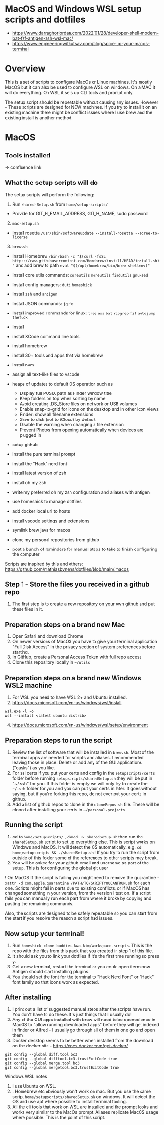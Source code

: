 # MacOS and Windows WSL setup scripts and dotfiles

- https://www.darraghoriordan.com/2022/01/28/developer-shell-modern-bat-fzf-antigen-zsh-wsl-mac/
- https://www.engineeringwithutsav.com/blog/spice-up-your-macos-terminal

# Overview

This is a set of scripts to configure MacOs or Linux machines. It's mostly MacOS but it can also be used to configure WSL on windows. On a MAC it will do everything. On WSL it sets up CLI tools and prompt only.

The setup script should be repeatable without causing any issues. However - These scripts are designed for NEW machines. If you try to install it on an existing machine there might be conflict issues where I use brew and the existing install is another method.

# MacOS

## Tools installed

-> confluence link

## What the setup scripts will do

The setup scripts will perform the following:

1. Run `shared-Setup.sh` from `home/setup-scripts/`

- Provide for GIT_H_EMAIL_ADDRESS, GIT_H_NAME, sudo password

2. `mac-setup.sh`

- Install rosetta `/usr/sbin/softwareupdate --install-rosetta --agree-to-license`

3. `brew.sh`

- Install Homebrew `/bin/bash -c "$(curl -fsSL https://raw.githubusercontent.com/Homebrew/install/HEAD/install.sh)"` and add brew to path `eval "$(/opt/homebrew/bin/brew shellenv)"`
- Install core utils commands: `coreutils` `moreutils` `findutils` `gnu-sed`
- Install config managers: `duti` `homeshick`
- Install `zsh` and `antigen`
- Install JSON commands: `jq` `fx`
- Install improved commands for linux: `tree` `exa` `bat` `ripgrep` `fzf` `autojump` `thefuck`
- Install

- install XCode command line tools
- install homebrew
- install 30+ tools and apps that via homebrew
- install nvm
- assign all text-like files to vscode
- heaps of updates to default OS operation such as
  - Display full POSIX path as Finder window title
  - Keep folders on top when sorting by name
  - Avoid creating .DS_Store files on network or USB volumes
  - Enable snap-to-grid for icons on the desktop and in other icon views
  - Finder: show all filename extensions
  - Save to disk (not to iCloud) by default
  - Disable the warning when changing a file extension
  - Prevent Photos from opening automatically when devices are plugged in
- setup github
- install the pure terminal prompt
- install the "Hack" nerd font
- install latest version of zsh
- install oh my zsh
- write my preferred oh my zsh configuration and aliases with antigen
- use homeshick to manage dotfiles
- add docker local url to hosts
- install vscode settings and extensions
- symlink brew java for macos
- clone my personal repositories from github
- post a bunch of reminders for manual steps to take to finish configuring the computer

Scripts are inspired by this and others: https://github.com/mathiasbynens/dotfiles/blob/main/.macos

## Step 1 - Store the files you received in a github repo

1. The first step is to create a new repository on your own github and put these files in it.

## Preparation steps on a brand new Mac

1.  Open Safari and download Chrome
2.  On newer versions of MacOS you have to give your terminal application "Full Disk Access" in the privacy section of system preferences before starting.
3.  In GitHub, create a Personal Access Token with full repo access
4.  Clone this repository locally in `~/utils`

## Preparation steps on a brand new Windows WSL2 machine

1. For WSL you need to have WSL 2+ and Ubuntu installed.
2. https://docs.microsoft.com/en-us/windows/wsl/install

```shell
wsl.exe -l -o
wsl --install <latest ubuntu distrib>
```

4. https://docs.microsoft.com/en-us/windows/wsl/setup/environment

## Preparation steps to run the script

1. Review the list of software that will be installed in `brew.sh`. Most of the terminal apps are needed for scripts and aliases. I recommended leaving those in place. Delete or add any of the GUI applications ("casks") as you like.
2. For ssl certs if you put your certs and config in the `setupscripts/certs` folder before running `setupscripts/sharedSetup.sh` they will be put in "~/.ssh" for you. If this folder is empty we will only try to create the `~/.ssh` folder for you and you can put your certs in later. It goes without saying, but if you're forking this repo, do not ever put your certs in github.
3. Add a list of github repos to clone in the `cloneRepos.sh` file. These will be cloned after installing your certs in `~/personal-projects`

## Running the script

1. cd to `home/setupscripts/` , `chmod +x sharedSetup.sh` then run the `sharedSetup.sh` script to set up everything else. This is script works on Windows and MacOS. It will detect the OS automatically.
   e.g. `cd home/setupscripts && ./sharedSetup.sh`
   ! If you try to run the script from outside of this folder some of the references to other scripts may break.
2. You will be asked for your github email and username as part of the setup. This is for configuring the global git user

! On MacOS If the script is failing you might need to remove the quarantine - `xattr -d com.apple.quarantine /PATH/TO/SCRIPTYOUCANTRUN.sh` for each one.
Scripts might fail in parts due to existing conflicts, or if MacOS has changed something in your version, from the version I test on.
If a script fails you can manually run each part from where it broke by copying and pasting the remaining commands.

Also, the scripts are designed to be safely repeatable so you can start from the start if you resolve the reason a script had issues.

## Now setup your terminal!

1. Run `homeshick clone buddies-kwa-kim/workspace-scripts`. This is the repo with the files from this pack that you created in step 1 of this file.
2. It should ask you to link your dotfiles if it's the first time running so press `y`.
3. Get a new terminal, restart the terminal or you could open iterm now. Antigen should start installing plugins.
4. You should set the font for the terminal to "Hack Nerd Font" or "Hack" font family so that icons work as expected.

## After installing

1. I print out a list of suggested manual steps after the scripts have run. You don't have to do these. It's just things that I usually do!
2. Any of the GUI apps installed with brew will need to be opened once in MacOS to "allow running downloaded apps" before they will get indexed in finder or Alfred - I usually go through all of them in one go and open them.
3. Docker desktop seems to be better when installed from the download on the docker site - https://docs.docker.com/get-docker/

```shell
git config --global diff.tool bc3
git config --global difftool.bc3.trustExitCode true
git config --global merge.tool bc3
git config --global mergetool.bc3.trustExitCode true
```

Windows WSL notes

1. I use Ubuntu on WSL.
2. . Homebrew etc obviously won't work on mac. But you use the same script `home/setupscripts/sharedSetup.sh` on windows. It will detect the OS and use apt where possible to install terminal tooling.
3. All the cli tools that work on WSL are installed and the prompt looks and works very similar to the MacOs prompt. Aliases replicate MacOS usage where possible. This is the point of this script.
